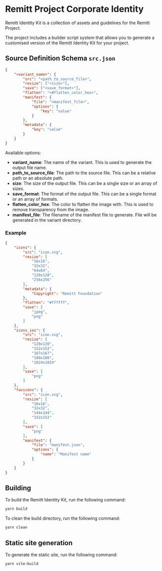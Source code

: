 # Remitt Project Corporate Identity

Remitt Identity Kit is a collection of assets and guidelines for the Remitt Project.

The project includes a builder script system that allows you to generate a customised version of the Remitt Identity Kit for your project.

## Source Definition Schema `src.json`

```json
{
    "<variant_name>": {
        "src": "<path_to_source_file>",
        "resize": ["<size>"],
        "save": ["<save_format>"],
        "flatten": "<#flatten_color_hex>",
        "manifest": {
            "file": "<manifest_file>",
            "options": {
                "key": "value"
            }
        },
        "metadata": {
            "key": "value"
        }
    }
}
```

Available options:
- **variant_name**: The name of the variant. This is used to generate the output file name.
- **path_to_source_file**: The path to the source file. This can be a relative path or an absolute path.
- **size**: The size of the output file. This can be a single size or an array of sizes.
- **save_format**: The format of the output file. This can be a single format or an array of formats.
- **flatten_color_hex**: The color to flatten the image with. This is used to remove transparency from the image.
- **manifest_file**: The filename of the manifest file to generate. File will be generated in the variant directory.

### Example

```json
{
	"icons": {
		"src": "icon.svg",
		"resize": [
			"16x16",
			"32x32",
			"64x64",
			"128x128",
			"256x256"
		],
		"metadata": {
			"Copyright": "Remitt Foundation"
		},
        "flatten": "#ffffff",
		"save": [
			"jpeg",
			"png"
		]
	},
	"icons_ios": {
		"src": "icon.svg",
		"resize": [
			"120x120",
			"152x152",
			"167x167",
			"180x180",
			"1024x1024"
		],
		"save": [
			"png"
		]
	},
	"favicons": {
		"src": "icon.svg",
		"resize": [
			"16x16",
			"32x32",
			"144x144",
			"152x152"
		],
		"save": [
			"png"
		],
		"manifest": {
			"file": "manifest.json",
            "options": {
                "name": "Manifest name"
            }
		}
	}
}
```

## Building

To build the Remitt Identity Kit, run the following command:

```bash
yarn build
```

To clean the build directory, run the following command:

```bash
yarn clean
```

## Static site generation

To generate the static site, run the following command:

```bash
yarn vite:build
```
